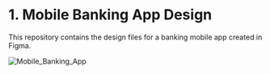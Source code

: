 #  1. Mobile Banking App Design

This repository contains the design files for a banking mobile app created in Figma.

![Mobile_Banking_App](https://github.com/sejalkoli/UI-Design/assets/116626091/27393b8b-49f7-48f4-831c-15edb1aa29be)


